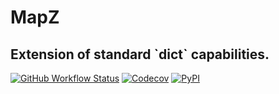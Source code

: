# MapZ

<h2>Extension of standard `dict` capabilities.</h2>

<p>
    <a href="https://github.com/ilexconf/mapz/actions"><img alt="GitHub Workflow Status" src="https://img.shields.io/github/workflow/status/ilexconf/mapz/release?logo=github"></a>
    <a href="https://codecov.io/gh/ilexconf/mapz/"><img alt="Codecov" src="https://img.shields.io/codecov/c/github/ilexconf/mapz?logo=codecov"></a>
    <a href="https://pypi.org/project/mapz/"><img alt="PyPI" src="https://img.shields.io/pypi/v/mapz?color=blue&logo=pypi"></a>
</p>
